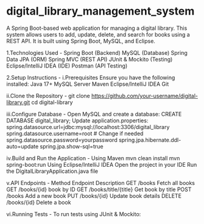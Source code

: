 # digital_library_management_system
A Spring Boot-based web application for managing a digital library. This system allows users to add, update, delete, and search for books using a REST API. It is built using Spring Boot, MySQL, and Eclipse.

1.Technologies Used -
Spring Boot (Backend)
MySQL (Database)
Spring Data JPA (ORM)
Spring MVC (REST API)
JUnit & Mockito (Testing)
Eclipse/IntelliJ IDEA (IDE)
Postman (API Testing)

2.Setup Instructions - 
i.Prerequisites
Ensure you have the following installed:
Java 17+
MySQL Server
Maven
Eclipse/IntelliJ IDEA
Git

ii.Clone the Repository - 
git clone https://github.com/your-username/digital-library.git
cd digital-library

iii.Configure Database - 
Open MySQL and create a database:
CREATE DATABASE digital_library;
Update application.properties:
spring.datasource.url=jdbc:mysql://localhost:3306/digital_library
spring.datasource.username=root  # Change if needed
spring.datasource.password=yourpassword
spring.jpa.hibernate.ddl-auto=update
spring.jpa.show-sql=true

iv.Build and Run the Application -
Using Maven
mvn clean install
mvn spring-boot:run
Using Eclipse/IntelliJ IDEA
Open the project in your IDE
Run the DigitalLibraryApplication.java file

v.API Endpoints - 
Method             Endpoint            Description
GET                  /books          Fetch all books
GET               /books/{id}         book by ID
GET           /books/title/{title}   Get book by title
POST                 /books           Add a new book
PUT                /books/{id}     Update book details
DELETE             /books/{id}         Delete a book

vi.Running Tests -
To run tests using JUnit & Mockito:
